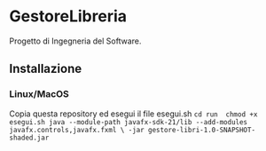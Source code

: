 # GestoreLibreria
Progetto di Ingegneria del Software.

## Installazione
### Linux/MacOS

Copia questa repository ed esegui il file esegui.sh
`cd run 
 chmod +x esegui.sh
 java --module-path javafx-sdk-21/lib --add-modules javafx.controls,javafx.fxml \
     -jar gestore-libri-1.0-SNAPSHOT-shaded.jar`


